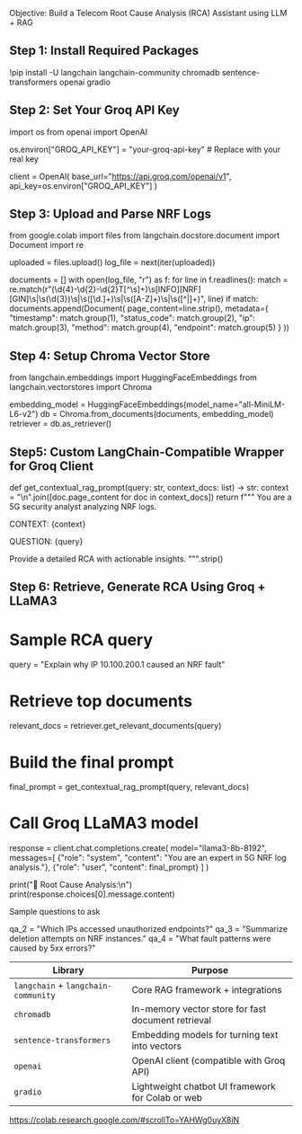 Objective: Build a Telecom Root Cause Analysis (RCA) Assistant using LLM + RAG

Step 1: Install Required Packages
------------------------------------

!pip install -U langchain langchain-community chromadb sentence-transformers openai gradio


Step 2: Set Your Groq API Key
------------------

import os
from openai import OpenAI

os.environ["GROQ_API_KEY"] = "your-groq-api-key"  # Replace with your real key

client = OpenAI(
    base_url="https://api.groq.com/openai/v1",
    api_key=os.environ["GROQ_API_KEY"]
)


Step 3: Upload and Parse NRF Logs
--------------------------------------

from google.colab import files
from langchain.docstore.document import Document
import re

uploaded = files.upload()
log_file = next(iter(uploaded))

documents = []
with open(log_file, "r") as f:
    for line in f.readlines():
        match = re.match(r"(\d{4}-\d{2}-\d{2}T[^\s]+)\s\[INFO\]\[NRF\]\[GIN\]\s\|\s(\d{3})\s\|\s([\d\.]+)\s\|\s([A-Z]+)\s\|\s([^|]+)", line)
        if match:
            documents.append(Document(
                page_content=line.strip(),
                metadata={
                    "timestamp": match.group(1),
                    "status_code": match.group(2),
                    "ip": match.group(3),
                    "method": match.group(4),
                    "endpoint": match.group(5)
                }
            ))

Step 4: Setup Chroma Vector Store
---------------------------------------

from langchain.embeddings import HuggingFaceEmbeddings
from langchain.vectorstores import Chroma

embedding_model = HuggingFaceEmbeddings(model_name="all-MiniLM-L6-v2")
db = Chroma.from_documents(documents, embedding_model)
retriever = db.as_retriever()


Step5: Custom LangChain-Compatible Wrapper for Groq Client
-------------------------------------------------------------

def get_contextual_rag_prompt(query: str, context_docs: list) -> str:
    context = "\n".join([doc.page_content for doc in context_docs])
    return f"""
You are a 5G security analyst analyzing NRF logs.

CONTEXT:
{context}

QUESTION:
{query}

Provide a detailed RCA with actionable insights.
""".strip()

Step 6: Retrieve, Generate RCA Using Groq + LLaMA3
--------------------------------------------------

# Sample RCA query
query = "Explain why IP 10.100.200.1 caused an NRF fault"

# Retrieve top documents
relevant_docs = retriever.get_relevant_documents(query)

# Build the final prompt
final_prompt = get_contextual_rag_prompt(query, relevant_docs)

# Call Groq LLaMA3 model
response = client.chat.completions.create(
    model="llama3-8b-8192",
    messages=[
        {"role": "system", "content": "You are an expert in 5G NRF log analysis."},
        {"role": "user", "content": final_prompt}
    ]
)

print("📍 Root Cause Analysis:\n")
print(response.choices[0].message.content)


Sample questions to ask

qa_2 = "Which IPs accessed unauthorized endpoints?"
qa_3 = "Summarize deletion attempts on NRF instances."
qa_4 = "What fault patterns were caused by 5xx errors?"



| Library                             | Purpose                                            |
| ----------------------------------- | -------------------------------------------------- |
| `langchain` + `langchain-community` | Core RAG framework + integrations                  |
| `chromadb`                          | In-memory vector store for fast document retrieval |
| `sentence-transformers`             | Embedding models for turning text into vectors     |
| `openai`                            | OpenAI client (compatible with Groq API)           |
| `gradio`                            | Lightweight chatbot UI framework for Colab or web  |

https://colab.research.google.com/#scrollTo=YAHWg0uyX8iN

